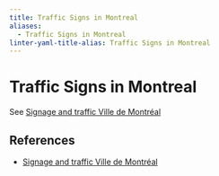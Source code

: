 ```yaml
---
title: Traffic Signs in Montreal
aliases:
  - Traffic Signs in Montreal
linter-yaml-title-alias: Traffic Signs in Montreal
---
```


# Traffic Signs in Montreal

See [Signage and traffic  Ville de Montréal](https://montreal.ca/en/topics/signage-and-traffic)

## References

- [Signage and traffic  Ville de Montréal](https://montreal.ca/en/topics/signage-and-traffic)
